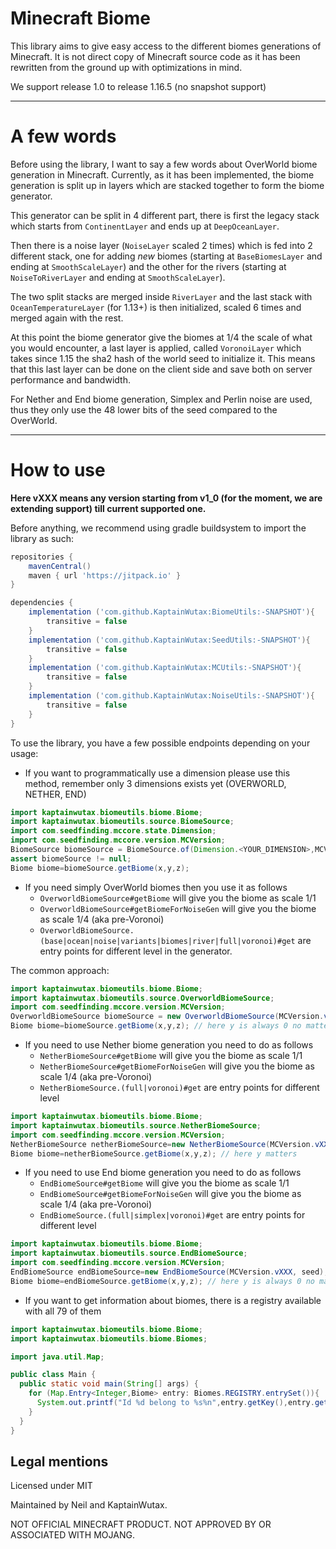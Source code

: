 # Minecraft Biome

This library aims to give easy access to the different biomes generations of Minecraft. It is not direct copy of Minecraft
source code as it has been rewritten from the ground up with optimizations in mind.

We support release 1.0 to release 1.16.5 (no snapshot support)

------

# A few words
Before using the library, I want to say a few words about OverWorld biome generation in Minecraft. Currently, as it has been
implemented, the biome generation is split up in layers which are stacked together to form the biome generator.

This generator can be split in 4 different part, there is first the legacy stack which starts from `ContinentLayer`
and ends up at `DeepOceanLayer`.

Then there is a noise layer (`NoiseLayer` scaled 2 times) which is fed into 2 different stack, one for adding
*new* biomes (starting at `BaseBiomesLayer` and ending at `SmoothScaleLayer`) and the other for the rivers (starting
at `NoiseToRiverLayer` and ending at `SmoothScaleLayer`).

The two split stacks are merged inside `RiverLayer` and the last stack with `OceanTemperatureLayer` (for 1.13+) is then initialized,
scaled 6 times and merged again with the rest.

At this point the biome generator give the biomes at 1/4 the scale of what you would encounter, a last layer is
applied, called `VoronoiLayer` which takes since 1.15 the sha2 hash of the world seed to initialize it.
This means that this last layer can be done on the client side and save both on server performance and bandwidth.

For Nether and End biome generation, Simplex and Perlin noise are used, thus they only use the 48 lower bits of the seed
compared to the OverWorld.

------

# How to use

**Here vXXX means any version starting from v1_0 (for the moment, we are extending support) till current supported one.**

Before anything, we recommend using gradle buildsystem to import the library as such:
```groovy
repositories {
    mavenCentral()
    maven { url 'https://jitpack.io' }
}

dependencies {
    implementation ('com.github.KaptainWutax:BiomeUtils:-SNAPSHOT'){
        transitive = false
    }
    implementation ('com.github.KaptainWutax:SeedUtils:-SNAPSHOT'){
        transitive = false
    }
    implementation ('com.github.KaptainWutax:MCUtils:-SNAPSHOT'){
        transitive = false
    }
    implementation ('com.github.KaptainWutax:NoiseUtils:-SNAPSHOT'){
        transitive = false
    }
}
```


To use the library, you have a few possible endpoints depending on your usage:

- If you want to programmatically use a dimension please use this method, remember only 3 dimensions exists yet
  (OVERWORLD, NETHER, END)

```java
import kaptainwutax.biomeutils.biome.Biome;
import kaptainwutax.biomeutils.source.BiomeSource;
import com.seedfinding.mccore.state.Dimension;
import com.seedfinding.mccore.version.MCVersion;
BiomeSource biomeSource = BiomeSource.of(Dimension.<YOUR_DIMENSION>,MCVersion.vXXX, seed);
assert biomeSource != null;
Biome biome=biomeSource.getBiome(x,y,z);
```

- If you need simply OverWorld biomes then you use it as follows
  - `OverworldBiomeSource#getBiome` will give you the biome as scale 1/1
  - `OverworldBiomeSource#getBiomeForNoiseGen` will give you the biome as scale 1/4 (aka pre-Voronoi)
  - `OverworldBiomeSource.(base|ocean|noise|variants|biomes|river|full|voronoi)#get` are entry points for different level
  in the generator.

The common approach:
```java
import kaptainwutax.biomeutils.biome.Biome;
import kaptainwutax.biomeutils.source.OverworldBiomeSource;
import com.seedfinding.mccore.version.MCVersion;
OverworldBiomeSource biomeSource = new OverworldBiomeSource(MCVersion.vXXX, seed);
Biome biome=biomeSource.getBiome(x,y,z); // here y is always 0 no matter what you pass
```

- If you need to use Nether biome generation you need to do as follows
   - `NetherBiomeSource#getBiome` will give you the biome as scale 1/1
   - `NetherBiomeSource#getBiomeForNoiseGen` will give you the biome as scale 1/4 (aka pre-Voronoi)
   - `NetherBiomeSource.(full|voronoi)#get` are entry points for different level


```java
import kaptainwutax.biomeutils.biome.Biome;
import kaptainwutax.biomeutils.source.NetherBiomeSource;
import com.seedfinding.mccore.version.MCVersion;
NetherBiomeSource netherBiomeSource=new NetherBiomeSource(MCVersion.vXXX, seed);
Biome biome=netherBiomeSource.getBiome(x,y,z); // here y matters
```

- If you need to use End biome generation you need to do as follows
   - `EndBiomeSource#getBiome` will give you the biome as scale 1/1
   - `EndBiomeSource#getBiomeForNoiseGen` will give you the biome as scale 1/4 (aka pre-Voronoi)
   - `EndBiomeSource.(full|simplex|voronoi)#get` are entry points for different level


```java
import kaptainwutax.biomeutils.biome.Biome;
import kaptainwutax.biomeutils.source.EndBiomeSource;
import com.seedfinding.mccore.version.MCVersion;
EndBiomeSource endBiomeSource=new EndBiomeSource(MCVersion.vXXX, seed);
Biome biome=endBiomeSource.getBiome(x,y,z); // here y is always 0 no matter what you pass
```

- If you want to get information about biomes, there is a registry available with all 79 of them

```java
import kaptainwutax.biomeutils.biome.Biome;
import kaptainwutax.biomeutils.biome.Biomes;

import java.util.Map;

public class Main {
  public static void main(String[] args) {
    for (Map.Entry<Integer,Biome> entry: Biomes.REGISTRY.entrySet()){
      System.out.printf("Id %d belong to %s%n",entry.getKey(),entry.getValue());
    }
  }
}
```

## Legal mentions
Licensed under MIT

Maintained by Neil and KaptainWutax.

NOT OFFICIAL MINECRAFT PRODUCT. NOT APPROVED BY OR ASSOCIATED WITH MOJANG.
